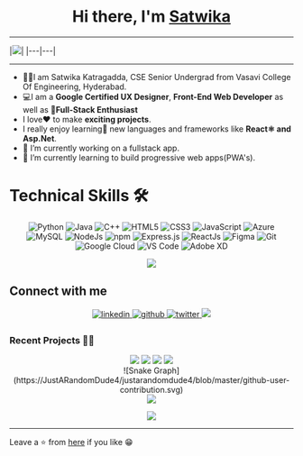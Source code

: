 <h1 align="center">Hi there, I'm <a target="_blank" href="https://justarandomdude4.github.io/"> Satwika</a>
<!--  <img src="https://github.com/ABSphreak/ABSphreak/blob/master/gifs/Hi.gif" width="30px"/> -->
</h1>

---

|<img src="https://github-readme-streak-stats.herokuapp.com/?&user=JustARandomDude4"/>|
|---|---|
 
 ---
 
- 👨‍🎓I am Satwika Katragadda, CSE Senior Undergrad from Vasavi College Of Engineering, Hyderabad.<br/>
- 💻I am a **Google Certified UX Designer**, **Front-End Web Developer** as well as 📱**Full-Stack Enthusiast**<br/>
- I love❤ to make **exciting projects**. <br/>
- I really enjoy learning🚀 new languages and frameworks like **React⚛ and Asp.Net**.<br/>
- 🔭 I’m currently working on a fullstack app.<br/>
- 🌱 I’m currently learning to build progressive web apps(PWA's).<br/>

<h1>Technical Skills 🛠</h1>

<p align="center"> 
 <img alt="Python" src="https://img.shields.io/badge/python-%2314354C.svg?style=for-the-badge&logo=python&logoColor=white"/>
 <img alt="Java" src="https://img.shields.io/badge/java-%23ED8B00.svg?&style=for-the-badge&logo=java&logoColor=white" />
  <img alt="C++" src="https://img.shields.io/badge/c++-%23ED8B00.svg?&style=for-the-badge&logo=C++&logoColor=red" />
<img alt="HTML5" src="https://img.shields.io/badge/html5-%23E34F26.svg?&style=for-the-badge&logo=html5&logoColor=white" />
 <img alt="CSS3" src="https://img.shields.io/badge/css3-%231572B6.svg?&style=for-the-badge&logo=css3&logoColor=white" />
 <img alt="JavaScript" src="https://img.shields.io/badge/javascript-%23323330.svg?&style=for-the-badge&logo=javascript&logoColor=%23F7DF1E" />
 <img alt="Azure" src="https://img.shields.io/badge/azure-%230072C6.svg?style=for-the-badge&logo=microsoftazure&logoColor=white" />
 <img alt="MySQL" src="https://img.shields.io/badge/MySQL-gray?style=for-the-badge&logo=mysql&logoColor=4EA94B" />
 <img alt="NodeJs" src="https://img.shields.io/badge/Node.js-339933?style=for-the-badge&logo=nodedotjs&logoColor=white" />
    <img alt="npm" src="https://img.shields.io/badge/npm-CB3837?style=for-the-badge&logo=npm&logoColor=white" />
    <img alt="Express.js" src="https://img.shields.io/badge/Express.js-000000?style=for-the-badge&logo=express&logoColor=white" />
    <img alt="ReactJs" src="https://img.shields.io/badge/React-20232A?style=for-the-badge&logo=react&logoColor=61DAFB" />
     <img alt="Figma" src="https://img.shields.io/badge/figma-%23F24E1E.svg?style=for-the-badge&logo=figma&logoColor=white" />
    <img alt="Git" src="https://img.shields.io/badge/Git-F05032?style=for-the-badge&logo=git&logoColor=white" />
    <img alt="Google Cloud" src="https://img.shields.io/badge/Google_Cloud-4285F4?style=for-the-badge&logo=google-cloud&logoColor=white" />
    <img alt="VS Code" src="https://img.shields.io/badge/Visual_Studio_Code-0078D4?style=for-the-badge&logo=visual%20studio%20code&logoColor=white" />
    <img alt="Adobe XD" src="https://img.shields.io/badge/Adobe%20XD-470137?style=for-the-badge&logo=Adobe%20XD&logoColor=#FF61F6" />
</p>

<div align="center">
   <img src="https://github-readme-stats.vercel.app/api?username=JustARandomDude4&show_icons=true&theme=cobalt"></img>
</div>

## Connect with me  
<div align="center">
 <a href="https://www.linkedin.com/in/khs4" target="_blank">
<img src=https://img.shields.io/badge/linkedin-%231E77B5.svg?&style=for-the-badge&logo=linkedin&logoColor=white alt=linkedin style="margin-bottom: 5px;" />
</a>
<a href="https://github.com/JustARandomDude4" target="_blank">
<img src=https://img.shields.io/badge/github-%2324292e.svg?&style=for-the-badge&logo=github&logoColor=white alt=github style="margin-bottom: 5px;" />
</a>
<a href="https://www.youtube.com/@justarandomdude4/featured" target="_blank">
<img src=https://img.shields.io/badge/YouTube-%23FF0000.svg?style=for-the-badge&logo=YouTube&logoColor=white alt=twitter style="margin-bottom: 5px;" />
</a>
 
 

<a href="https://www.behance.net/justarandomdude" target="_blank">
<img src=https://img.shields.io/badge/Behance-1769ff?style=for-the-badge&logo=behance&logoColor=white />
</a>

</div>

### Recent Projects 👨‍💻

<div align="center">
<img src="https://github-readme-stats.vercel.app/api/pin/?username=JustARandomDude4&repo=TopperStopWebsite&show_icons=true&theme=great-gatsby"> 
<img src="https://github-readme-stats.vercel.app/api/pin/?username=JustARandomDude4&repo=DoodleSatwi&show_icons=true&theme=great-gatsby"> 
<img src="https://github-readme-stats.vercel.app/api/pin/?username=JustARandomDude4e&repo=JustARandomDude4.github.io&show_icons=true&theme=great-gatsby"> 
<img src="https://github-readme-stats.vercel.app/api/pin/?username=JustARandomDude4&repo=MemEthereum&show_icons=true&theme=great-gatsby">
</div>
 
<div align="center">
![Snake Graph](https://JustARandomDude4/justarandomdude4/blob/master/github-user-contribution.svg)
</div>



<div align="center">
<img src="https://img.shields.io/github/followers/JustARandomDude4.svg?style=social&label=Follow"></img>

<img src="https://gpvc.arturio.dev/JustARandomDude4"></img>
</div>

---

Leave a ⭐ from [here](https://github.com/JustARandomDude4/justarandomdude4) if you like 😁
